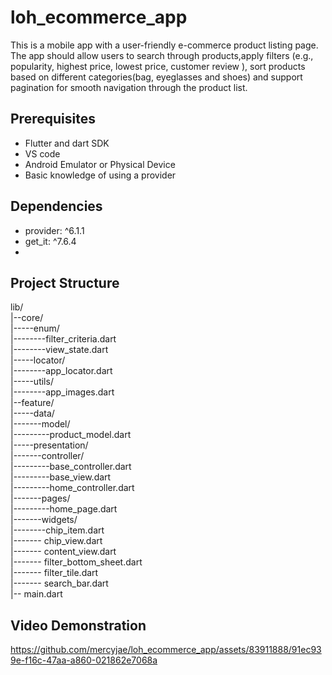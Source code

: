 # loh_ecommerce_app

This is a mobile app with a user-friendly e-commerce product listing page. The app should allow users to search through products,apply filters (e.g., popularity, highest price, lowest price, customer review ), sort products based on different categories(bag, eyeglasses and shoes) and support pagination for smooth navigation through the product list.


## Prerequisites
- Flutter and dart SDK 
- VS code
- Android Emulator or Physical Device
- Basic knowledge of using a provider


## Dependencies
- provider: ^6.1.1
- get_it: ^7.6.4
- 
## Project Structure
lib/ <br>
|--core/ <br>
|-----enum/ <br>
|--------filter_criteria.dart <br>
|--------view_state.dart <br>
|-----locator/ <br>
|--------app_locator.dart <br>
|-----utils/ <br>
|--------app_images.dart <br>
|--feature/ <br>
|-----data/ <br>
|-------model/ <br>
|---------product_model.dart <br>
|-----presentation/ <br>
|-------controller/ <br>
|---------base_controller.dart <br>
|---------base_view.dart <br>
|---------home_controller.dart <br>
|-------pages/ <br>
|---------home_page.dart <br>
|-------widgets/ <br>
|--------chip_item.dart <br>
|------- chip_view.dart <br>
|------- content_view.dart <br>
|------- filter_bottom_sheet.dart <br>
|------- filter_tile.dart <br>
|------- search_bar.dart <br>
|-- main.dart 

## Video Demonstration

https://github.com/mercyjae/loh_ecommerce_app/assets/83911888/91ec939e-f16c-47aa-a860-021862e7068a

